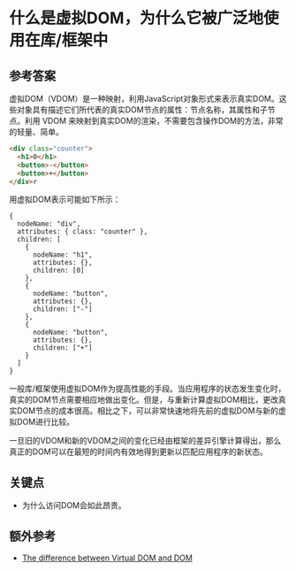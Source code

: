 # 什么是虚拟DOM，为什么它被广泛地使用在库/框架中

## 参考答案

虚拟DOM（VDOM）是一种映射，利用JavaScript对象形式来表示真实DOM。这些对象具有描述它们所代表的真实DOM节点的属性：节点名称，其属性和子节点。利用 VDOM 来映射到真实DOM的渲染，不需要包含操作DOM的方法，非常的轻量、简单。

```html
<div class="counter">
  <h1>0</h1>
  <button>-</button>
  <button>+</button>
</div>r
```

用虚拟DOM表示可能如下所示：

```es6
{
  nodeName: "div",
  attributes: { class: "counter" },
  children: [
    {
      nodeName: "h1",
      attributes: {},
      children: [0]
    },
    {
      nodeName: "button",
      attributes: {},
      children: ["-"]
    },
    {
      nodeName: "button",
      attributes: {},
      children: ["+"]
    }
  ]
}
```

一般库/框架使用虚拟DOM作为提高性能的手段。当应用程序的状态发生变化时，真实的DOM节点需要相应地做出变化。但是，与重新计算虚拟DOM相比，更改真实DOM节点的成本很高。相比之下，可以非常快速地将先前的虚拟DOM与新的虚拟DOM进行比较。

一旦旧的VDOM和新的VDOM之间的变化已经由框架的差异引擎计算得出，那么真正的DOM可以在最短的时间内有效地得到更新以匹配应用程序的新状态。

## 关键点

* 为什么访问DOM会如此昂贵。

## 额外参考

* [The difference between Virtual DOM and DOM](http://reactkungfu.com/2015/10/the-difference-between-virtual-dom-and-dom/)

<!-- tags: (javascript) -->

<!-- expertise: (2) -->
